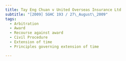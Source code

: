 ```yaml
---
title: Tay Eng Chuan v United Overseas Insurance Ltd
subtitle: "[2009] SGHC 193 / 27\_August\_2009"
tags:
  - Arbitration
  - Award
  - Recourse against award
  - Civil Procedure
  - Extension of time
  - Principles governing extension of time

---
```


